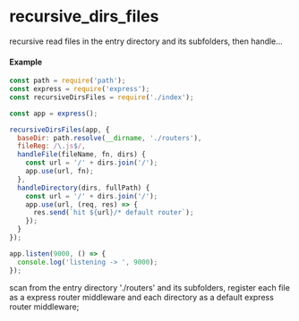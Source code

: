 # recursive_dirs_files

recursive read files in the entry directory and its subfolders, then handle...

#### Example

```javascript
const path = require('path');
const express = require('express');
const recursiveDirsFiles = require('./index');

const app = express();

recursiveDirsFiles(app, {
  baseDir: path.resolve(__dirname, './routers'),
  fileReg: /\.js$/,
  handleFile(fileName, fn, dirs) {
    const url = '/' + dirs.join('/');
    app.use(url, fn);
  },
  handleDirectory(dirs, fullPath) {
    const url = '/' + dirs.join('/');
    app.use(url, (req, res) => {
      res.send(`hit ${url}/* default router`);
    });
  }
});

app.listen(9000, () => {
  console.log('listening -> ', 9000);
});
```

scan from the entry directory './routers' and its subfolders, register each file as a express router middleware and each directory as a default express router middleware;
